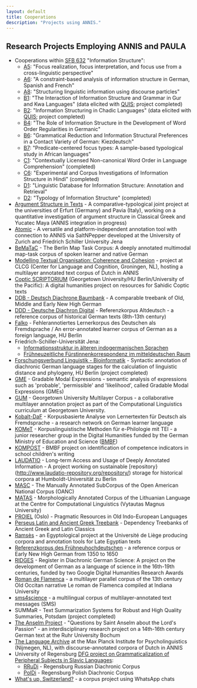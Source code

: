 ```yaml
---
layout: default
title: Cooperations
description: "Projects using ANNIS."
--- 
```

## Research Projects Employing ANNIS and PAULA

* Cooperations within [SFB 632](http://www.sfb632.uni-potsdam.de/) "Information Structure":
  * [A5](http://www.sfb632.uni-potsdam.de/en/cprojects/a5.html): "Focus realization, focus interpretation, and focus use from a cross-linguistic perspective"
  * [A6](http://www.sfb632.uni-potsdam.de/en/cprojects/a6.html): "A constraint-based analysis of information structure in German, Spanish and French"
  * [A8](http://www.sfb632.uni-potsdam.de/en/cprojects/a8.html): "Structuring linguistic information using discourse particles"
  * [B1](http://www.sfb632.uni-potsdam.de/en/eprojects/b1.html): "The Interaction of Information Structure and Grammar in Gur and Kwa Languages" (data elicited with [QUIS](https://www.sfb632.uni-potsdam.de/quis.html); project completed)
  * [B2](http://www.sfb632.uni-potsdam.de/en/eprojects/b2.html): "Information Structuring in Chadic Languages" (data elicited with [QUIS](https://www.sfb632.uni-potsdam.de/quis.html); project completed)
  * [B4](http://www.sfb632.uni-potsdam.de/en/cprojects/b4.html): "The Role of Information Structure in the Development of Word Order Regularities in Germanic"
  * [B6](http://www.sfb632.uni-potsdam.de/en/cprojects/b6.html): "Grammatical Reduction and Information Structural Preferences in a Contact Variety of German: Kiezdeutsch"
  * [B7](http://www.sfb632.uni-potsdam.de/en/cprojects/b7.html): "Predicate-centered focus types: A sample-based typological study in African languages"
  * [C1](http://www.sfb632.uni-potsdam.de/en/eprojects/c1.html): "Contextually Licensed Non-canonical Word Order in Language Comprehension" (completed)
  * [C6](http://www.sfb632.uni-potsdam.de/en/eprojects/c6.html): "Experimental and Corpus Investigations of Information Structure in Hindi" (completed)
  * [D1](http://www.sfb632.uni-potsdam.de/en/cprojects/d1.html): "Linguistic Database for Information Structure: Annotation and Retrieval"
  * [D2](http://www.sfb632.uni-potsdam.de/en/eprojects/d2.html): "Typology of Information Structure" (completed)
* [Argument Structure in Texts](https://sites.google.com/site/argumentstructureintexts/home/) - A comparative-typological joint project at the universities of Erfurt (Germany) and Pavia (Italy), working on a quantitative investigation of argument structure in Classical Greek and Yucatec Maya (ANNIS integration in progress)
* [Atomic](http://linktype.iaa.uni-jena.de/atomic/) - A versatile and platform-independent annotation tool with connection to ANNIS via SaltNPepper developed at the University of Zurich and Friedrich Schiller University Jena
* [BeMaTaC](https://www.linguistik.hu-berlin.de/institut/professuren/korpuslinguistik/forschung/bematac) - The Berlin Map Task Corpus: A deeply annotated multimodal map-task corpus of spoken learner and native German
* [Modelling Textual Organisation: Coherence and Cohesion](http://www.let.rug.nl/mto/) - project at CLCG (Center for Language and Cognition, Groningen, NL), hosting a multilayer annotated text corpus of Dutch in ANNIS
* [Coptic SCRIPTORIUM](http://copticscriptorium.org/) (Georgetown University/HU Berlin/University of the Pacific): A digital humanities project on resources for Sahidic Coptic texts
* [DDB - Deutsch Diachrone Baumbank](http://korpling.german.hu-berlin.de/ddb-doku/index.htm) - A comparable treebank of Old, Middle and Early New High German
* [DDD - Deutsche Diachron Digital](http://www.deutschdiachrondigital.de/) - Referenzkorpus Altdeutsch - a reference corpus of historical German texts (8th-13th century)
* [Falko](https://www.linguistik.hu-berlin.de/de/institut/professuren/korpuslinguistik/forschung/falko) - Fehlerannotiertes Lernerkorpus des Deutschen als Fremdsprache / An error-annotated learner corpus of German as a foreign language, HU Berlin
* Friedrich-Schiller-Universität Jena:
  * [Informationsstruktur in älteren indogermanischen Sprachen](http://dwee.eu/Rosemarie_Luehr/?Projekte___DFG-Projekte___Informationsstruktur_in_aelteren_indogermanischen_Sprachen)
  * [Frühneuzeitliche Fürstinnenkorrespondenz im mitteldeutschen Raum](http://dwee.eu/Rosemarie_Luehr/?Projekte___DFG-Projekte___Fruehneuzeitliche_Fuerstinnenkorrespondenz_im_mitteldeutschen_Raum)
* [Forschungsverbund Linguistik - Bioinformatik](https://www.linguistik.hu-berlin.de/de/forschung/abgeschlossene-projekte/forschungsverbund/) - Syntactic annotation of diachronic German language stages for the calculation of linguistic distance and phylogeny, HU Berlin (project completed)
* [GME](https://faculty.georgetown.edu/portnerp/GrantGme.html) - Gradable Modal Expressions -  semantic analysis of expressions such as 'probable', 'permissible' and 'likelihood', called Gradable Modal Expressions (GMEs)
* [GUM](http://corpling.uis.georgetown.edu/gum/) - Georgetown University Multilayer Corpus - a collaborative multilayer annotation project as part of the Computational Linguistics curriculum at Georgetown University.
* [Kobalt-DaF](http://web.archive.org/web/20161008095131/http://kobalt-daf.de/) - Korpusbasierte Analyse von Lernertexten für Deutsch als Fremdsprache - a research network on German learner language
* [KOMeT](http://korpling.german.hu-berlin.de/komet/) - Korpuslinguistische Methoden für e-Philologie mit TEI - a junior researcher group in the Digital Humanities funded by the German Ministry of Education and Science ([BMBF](http://www.bmbf.de/en/))
* [KOMPOST](https://www.linguistik.hu-berlin.de/institut/professuren/korpuslinguistik/forschung/kompost) - BMBF project on identification of competence indicators in school children's writing
* [LAUDATIO](http://www.laudatio-repository.org/laudatio/) - Long-term Access and Usage of Deeply Annotated Information - A project working on sustainable [repository}(http://www.laudatio-repository.org/repository/) storage for historical corpora at Humboldt-Universität zu Berlin
* [MASC](http://www.anc.org/data/masc/) - The Manually Annotated SubCorpus of the Open American National Corpus (OANC) 
* [MATAS](http://tekstynas.vdu.lt/) - Morphologically Annotated Corpus of the Lithuanian Language at the Centre for Computational Linguistics (Vytautas Magnus University)
* [PROIEL](http://www.hf.uio.no/ifikk/english/research/projects/proiel/) (Oslo) - Pragmatic Resources in Old Indo-European Languages
* [Perseus Latin and Ancient Greek Treebank](http://annis.perseus.tufts.edu/) - Dependency Treebanks of Ancient Greek and Latin Classics
* [Ramsès](http://www.egypto.ulg.ac.be/Ramses.htm) - an Egyptological project at the Université de Liège producing corpora and annotation tools for Late Egyptian texts
* [Referenzkorpus des Frühneuhochdeutschen](http://www.ruhr-uni-bochum.de/wegera/ref/) - a reference corpus or Early New High German from 1350 to 1650
* [RIDGES](http://korpling.german.hu-berlin.de/ridges/) - Register in Diachronic German Science: A project on the development of German as a language of science in the 16th-19th centuries, funded by two Google Digital Humanities Research Awards
* [Roman de Flamenca](http://nlp.indiana.edu/~obscrivn/Introduction.html) - a multilayer parallel corpus of the 13th century Old Occitan narrative Le roman de Flamenca compiled at Indiana University
* [sms4science](http://www.sms4science.ch/) - a multilingual corpus of multilayer-annotated text messages (SMS)
* SUMMaR - Text Summarization Systems for Robust and High Quality Summaries, Potsdam (project completed)
* [The Anselm Project](http://www.linguistics.ruhr-uni-bochum.de/anselm/) - "Questions by Saint Anselm about the Lord's Passion" - an interdisciplinary research project on a 14th-16th century German text at the Ruhr University Bochum
* [The Language Archive](http://tla.mpi.nl/) at the Max Planck Institute for Psycholinguistics (Nijmegen, NL), with discourse-annotated corpora of Dutch in ANNIS
* University of Regensburg [DFG project on Grammaticalization of Peripheral Subjects in Slavic Languages](http://rhssl1.uni-regensburg.de/SlavKo): 
  * [RRuDi](http://rhssl1.uni-regensburg.de/SlavKo/korpus/rrudi-new/) - Regensburg Russian Diachronic Corpus
  * [PolDi](http://rhssl1.uni-regensburg.de/SlavKo/korpus/poldi) - Regensburg Polish Diachronic Corpus
* [What's up, Switzerland?](http://www.whatsup-switzerland.ch) - a corpus project using WhatsApp chats
  
